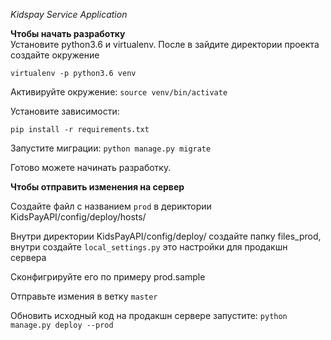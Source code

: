 *Kidspay Service Application* 


**Чтобы начать разработку**  
Установите python3.6 и virtualenv. После в зайдите директории проекта создайте окружение 

``virtualenv -p python3.6 venv``

Активируйте окружение:
``source venv/bin/activate``

Установите зависимости:

``pip install -r requirements.txt``

Запустите миграции:
``python manage.py migrate``


Готово можете начинать разработку.

**Чтобы отправить изменения на сервер**  

Создайте файл с названием `prod` в дериктории KidsPayAPI/config/deploy/hosts/

Внутри директории KidsPayAPI/config/deploy/ 
cоздайте папку files_prod, внутри создайте `local_settings.py` это настройки для продакшн сервера

Сконфигрируйте его по примеру prod.sample

Отправьте измения в ветку `master`

Обновить исходный код на продакшн сервере запустите:
``python manage.py deploy --prod``

